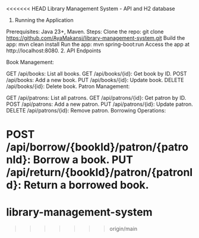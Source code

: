 <<<<<<< HEAD
Library Management System - API and H2 database
1. Running the Application

Prerequisites: Java 23+, Maven.
Steps:
Clone the repo: git clone https://github.com/AyaMakansi/library-management-system.git
Build the app: mvn clean install
Run the app: mvn spring-boot:run
Access the app at http://localhost:8080.
2. API Endpoints

Book Management:

GET /api/books: List all books.
GET /api/books/{id}: Get book by ID.
POST /api/books: Add a new book.
PUT /api/books/{id}: Update book.
DELETE /api/books/{id}: Delete book.
Patron Management:

GET /api/patrons: List all patrons.
GET /api/patrons/{id}: Get patron by ID.
POST /api/patrons: Add a new patron.
PUT /api/patrons/{id}: Update patron.
DELETE /api/patrons/{id}: Remove patron.
Borrowing Operations:

POST /api/borrow/{bookId}/patron/{patronId}: Borrow a book.
PUT /api/return/{bookId}/patron/{patronId}: Return a borrowed book.
=======
# library-management-system
>>>>>>> origin/main
